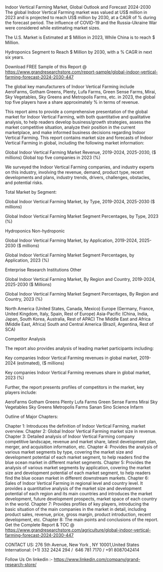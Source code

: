 Indoor Vertical Farming Market, Global Outlook and Forecast 2024-2030
The global Indoor Vertical Farming market was valued at US$ million in 2023 and is projected to reach US$ million by 2030, at a CAGR of % during the forecast period. The influence of COVID-19 and the Russia-Ukraine War were considered while estimating market sizes.

The U.S. Market is Estimated at $ Million in 2023, While China is to reach $ Million.

Hydroponics Segment to Reach $ Million by 2030, with a % CAGR in next six years.

Download FREE Sample of this Report @ https://www.grandresearchstore.com/report-sample/global-indoor-vertical-farming-forecast-2024-2030-447

The global key manufacturers of Indoor Vertical Farming include AeroFarms, Gotham Greens, Plenty, Lufa Farms, Green Sense Farms, Mirai, Sky Vegetables, Sky Greens and Metropolis Farms, etc. in 2023, the global top five players have a share approximately % in terms of revenue.

This report aims to provide a comprehensive presentation of the global market for Indoor Vertical Farming, with both quantitative and qualitative analysis, to help readers develop business/growth strategies, assess the market competitive situation, analyze their position in the current marketplace, and make informed business decisions regarding Indoor Vertical Farming. This report contains market size and forecasts of Indoor Vertical Farming in global, including the following market information:

Global Indoor Vertical Farming Market Revenue, 2019-2024, 2025-2030, ($ millions)
Global top five companies in 2023 (%)

We surveyed the Indoor Vertical Farming companies, and industry experts on this industry, involving the revenue, demand, product type, recent developments and plans, industry trends, drivers, challenges, obstacles, and potential risks.

Total Market by Segment:

Global Indoor Vertical Farming Market, by Type, 2019-2024, 2025-2030 ($ millions)

Global Indoor Vertical Farming Market Segment Percentages, by Type, 2023 (%)

Hydroponics
Non-hydroponic

Global Indoor Vertical Farming Market, by Application, 2019-2024, 2025-2030 ($ millions)

Global Indoor Vertical Farming Market Segment Percentages, by Application, 2023 (%)

Enterprise
Research Institutions
Other

Global Indoor Vertical Farming Market, By Region and Country, 2019-2024, 2025-2030 ($ Millions)

Global Indoor Vertical Farming Market Segment Percentages, By Region and Country, 2023 (%)

North America (United States, Canada, Mexico)
Europe (Germany, France, United Kingdom, Italy, Spain, Rest of Europe)
Asia-Pacific (China, India, Japan, South Korea, Australia, Rest of APAC)
The Middle East and Africa (Middle East, Africa)
South and Central America (Brazil, Argentina, Rest of SCA)

Competitor Analysis

The report also provides analysis of leading market participants including:

Key companies Indoor Vertical Farming revenues in global market, 2019-2024 (estimated), ($ millions)

Key companies Indoor Vertical Farming revenues share in global market, 2023 (%)

Further, the report presents profiles of competitors in the market, key players include:

AeroFarms
Gotham Greens
Plenty
Lufa Farms
Green Sense Farms
Mirai
Sky Vegetables
Sky Greens
Metropolis Farms
Sanan Sino Science
Infarm

Outline of Major Chapters:

Chapter 1: Introduces the definition of Indoor Vertical Farming, market overview.
Chapter 2: Global Indoor Vertical Farming market size in revenue.
Chapter 3: Detailed analysis of Indoor Vertical Farming company competitive landscape, revenue and market share, latest development plan, merger, and acquisition information, etc.
Chapter 4: Provides the analysis of various market segments by type, covering the market size and development potential of each market segment, to help readers find the blue ocean market in different market segments.
Chapter 5: Provides the analysis of various market segments by application, covering the market size and development potential of each market segment, to help readers find the blue ocean market in different downstream markets.
Chapter 6: Sales of Indoor Vertical Farming in regional level and country level. It provides a quantitative analysis of the market size and development potential of each region and its main countries and introduces the market development, future development prospects, market space of each country in the world.
Chapter 7: Provides profiles of key players, introducing the basic situation of the main companies in the market in detail, including product sales, revenue, price, gross margin, product introduction, recent development, etc.
Chapter 8: The main points and conclusions of the report.
Get the Complete Report & TOC @ https://www.grandresearchstore.com/agriculture/global-indoor-vertical-farming-forecast-2024-2030-447

CONTACT US:
276 5th Avenue, New York , NY 10001,United States
International: (+1) 332 2424 294 /  646 781 7170 / +91 8087042414

Follow Us On linkedin :- https://www.linkedin.com/company/grand-research-store/
